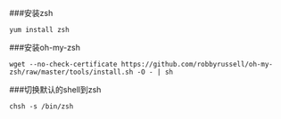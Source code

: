 ###安装zsh
```
yum install zsh 
```

###安装oh-my-zsh 
```
wget --no-check-certificate https://github.com/robbyrussell/oh-my-zsh/raw/master/tools/install.sh -O - | sh
```

###切换默认的shell到zsh
```
chsh -s /bin/zsh
```
